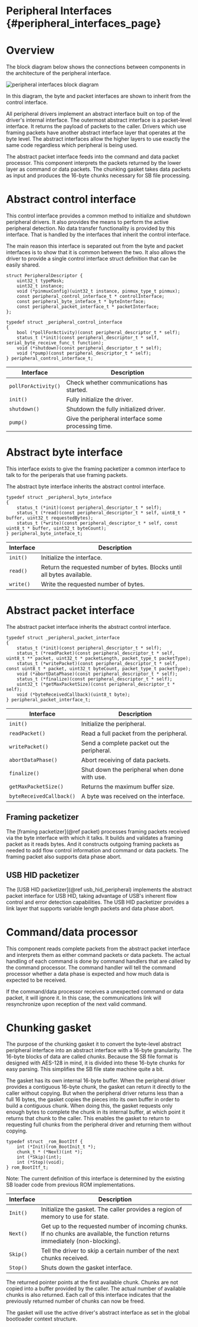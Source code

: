 Peripheral Interfaces {#peripheral_interfaces_page}
=====

# Overview

The block diagram below shows the connections between components in the architecture of the peripheral interface.

![peripheral interfaces block diagram](../../doc/image/peripheral_interfaces_block_diagram.png)

In this diagram, the byte and packet interfaces are shown to inherit from the control interface.

All peripheral drivers implement an abstract interface built on top of the driver's internal interface. The outermost abstract interface is a packet-level interface. It returns the payload of packets to the caller. Drivers which use framing packets have another abstract interface layer that operates at the byte level. The abstract interfaces allow the higher layers to use exactly the same code regardless which peripheral is being used.

The abstract packet interface feeds into the command and data packet processor. This component interprets the packets returned by the lower layer as command or data packets. The chunking gasket takes data packets as input and produces the 16-byte chunks necessary for SB file processing.

# Abstract control interface

This control interface provides a common method to initialize and shutdown peripheral drivers. It also provides the means to perform the active peripheral detection. No data transfer functionality is provided by this interface. That is handled by the interfaces that inherit the control interface.

The main reason this interface is separated out from the byte and packet interfaces is to show that it is common between the two. It also allows the driver to provide a single control interface struct definition that can be easily shared.

~~~~~{.c}
struct PeripheralDescriptor {
    uint32_t typeMask;
    uint32_t instance;
    void (*pinmuxConfig)(uint32_t instance, pinmux_type_t pinmux);
    const peripheral_control_interface_t * controlInterface;
    const peripheral_byte_inteface_t * byteInterface;
    const peripheral_packet_interface_t * packetInterface;
};

typedef struct _peripheral_control_interface
{
    bool (*pollForActivity)(const peripheral_descriptor_t * self);
    status_t (*init)(const peripheral_descriptor_t * self, serial_byte_receive_func_t function);
    void (*shutdown)(const peripheral_descriptor_t * self);
    void (*pump)(const peripheral_descriptor_t * self);
} peripheral_control_interface_t;
~~~~~

Interface | Description
--------- | -----------
`pollForActivity()` | Check whether communications has started.
`init()` | Fully initialize the driver.
`shutdown()` | Shutdown the fully initialized driver.
`pump()` | Give the peripheral interface some processing time.

# Abstract byte interface

This interface exists to give the framing packetizer a common interface to talk to for the periperals that use framing packets.

The abstract byte interface inherits the abstract control interface.

~~~~~{.c}
typedef struct _peripheral_byte_inteface
{
    status_t (*init)(const peripheral_descriptor_t * self);
    status_t (*read)(const peripheral_descriptor_t * self, uint8_t * buffer, uint32_t requestedBytes);
    status_t (*write)(const peripheral_descriptor_t * self, const uint8_t * buffer, uint32_t byteCount);
} peripheral_byte_inteface_t;
~~~~~

Interface | Description
--------- | -----------
`init()` | Initialize the interface.
`read()` | Return the requested number of bytes. Blocks until all bytes available.
`write()` | Write the requested number of bytes.


# Abstract packet interface

The abstract packet interface inherits the abstract control interface.

~~~~~{.c}
typedef struct _peripheral_packet_interface
{
    status_t (*init)(const peripheral_descriptor_t * self);
    status_t (*readPacket)(const peripheral_descriptor_t * self, uint8_t ** packet, uint32_t * packetLength, packet_type_t packetType);
    status_t (*writePacket)(const peripheral_descriptor_t * self, const uint8_t * packet, uint32_t byteCount, packet_type_t packetType);
    void (*abortDataPhase)(const peripheral_descriptor_t * self);
    status_t (*finalize)(const peripheral_descriptor_t * self);
    uint32_t (*getMaxPacketSize)(const peripheral_descriptor_t * self);
    void (*byteReceivedCallback)(uint8_t byte);
} peripheral_packet_interface_t;
~~~~~

Interface | Description
--------- | -----------
`init()` | Initialize the peripheral.
`readPacket()` | Read a full packet from the peripheral.
`writePacket()` | Send a complete packet out the peripheral.
`abortDataPhase()` | Abort receiving of data packets.
`finalize()` | Shut down the peripheral when done with use.
`getMaxPacketSize()` | Returns the maximum buffer size.
`byteReceivedCallback()` | A byte was received on the interface.


## Framing packetizer

The [framing packetizer](@ref packet) processes framing packets received via the byte interface with which it talks. It builds and validates a framing packet as it reads bytes. And it constructs outgoing framing packets as needed to add flow control information and command or data packets. The framing packet also supports data phase abort.

## USB HID packetizer

The [USB HID packetizer](@ref usb_hid_peripheral) implements the abstract packet interface for USB HID, taking advantage of USB's inherent flow control and error detection capabilities. The USB HID packetizer provides a link layer that supports variable length packets and data phase abort.

# Command/data processor

This component reads complete packets from the abstract packet interface and interprets them as either command packets or data packets. The actual handling of each command is done by command handlers that are called by the command processor. The command handler will tell the command processor whether a data phase is expected and how much data is expected to be received.

If the command/data processor receives a unexpected command or data packet, it will ignore it. In this case, the communications link will resynchronize upon reception of the next valid command.

# Chunking gasket

The purpose of the chunking gasket it to convert the byte-level abstract peripheral interface into an abstract interface with a 16-byte granularity. The 16-byte blocks of data are called _chunks_. Because the SB file format is designed with AES-128 in mind, it is divided into these 16-byte chunks for easy parsing. This simplifies the SB file state machine quite a bit.

The gasket has its own internal 16-byte buffer. When the peripheral driver provides a contiguous 16-byte chunk, the gasket can return it directly to the caller without copying. But when the peripheral driver returns less than a full 16 bytes, the gasket copies the pieces into its own buffer in order to build a contiguous chunk. When doing this, the gasket requests only enough bytes to complete the chunk in its internal buffer, at which point it returns that chunk to the caller. This enables the gasket to return to requesting full chunks from the peripheral driver and returning them without copying.

~~~~~{.c}
typedef struct _rom_BootItf {
    int (*Init)(rom_BootInit_t *);
    chunk_t * (*Next)(int *);
    int (*Skip)(int);
    int (*Stop)(void);
} rom_BootItf_t;
~~~~~

Note: The current definition of this interface is determined by the existing SB loader code from previous ROM implementations.

Interface | Description
--------- | -----------
`Init()` | Initialize the gasket. The caller provides a region of memory to use for state.
`Next()` | Get up to the requested number of incoming chunks. If no chunks are available, the function returns immediately (non-blocking).
`Skip()` | Tell the driver to skip a certain number of the next chunks received.
`Stop()` | Shuts down the gasket interface.

The returned pointer points at the first available chunk. Chunks are not copied into a buffer provided by the caller. The actual number of available chunks is also returned. Each call of this interface indicates that the previously returned number of chunks can now be freed.

The gasket will use the active driver's abstract interface as set in the global bootloader context structure.
